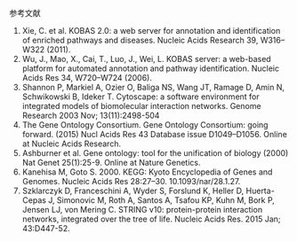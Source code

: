参考文献
1.	Xie, C. et al. KOBAS 2.0: a web server for annotation and identification of enriched pathways and diseases. Nucleic Acids Research 39, W316–W322 (2011).
2.	Wu, J., Mao, X., Cai, T., Luo, J., Wei, L. KOBAS server: a web-based platform for automated annotation and pathway identification. Nucleic Acids Res 34, W720–W724 (2006).
3.	Shannon P, Markiel A, Ozier O, Baliga NS, Wang JT, Ramage D, Amin N, Schwikowski B, Ideker T. Cytoscape: a software environment for integrated models of biomolecular interaction networks. Genome Research 2003 Nov; 13(11):2498-504
4.	The Gene Ontology Consortium. Gene Ontology Consortium: going forward. (2015) Nucl Acids Res 43 Database issue D1049–D1056. Online at Nucleic Acids Research.
5.	Ashburner et al. Gene ontology: tool for the unification of biology (2000) Nat Genet 25(1):25-9. Online at Nature Genetics.
6.	Kanehisa M, Goto S. 2000. KEGG: Kyoto Encyclopedia of Genes and Genomes. Nucleic Acids Res 28:27–30. 10.1093/nar/28.1.27.
7.	Szklarczyk D, Franceschini A, Wyder S, Forslund K, Heller D, Huerta-Cepas J, Simonovic M, Roth A, Santos A, Tsafou KP, Kuhn M, Bork P, Jensen LJ, von Mering C. STRING v10: protein-protein interaction networks, integrated over the tree of life. Nucleic Acids Res. 2015 Jan; 43:D447-52.

